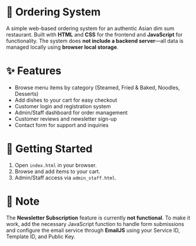 # 🍜 Ordering System
A simple web-based ordering system for an authentic Asian dim sum restaurant. Built with **HTML** and **CSS** for the frontend and **JavaScript** for functionality. The system does **not include a backend server**—all data is managed locally using **browser local storage**.

# ✨ Features
- Browse menu items by category (Steamed, Fried & Baked, Noodles, Desserts)
- Add dishes to your cart for easy checkout
- Customer login and registration system
- Admin/Staff dashboard for order management
- Customer reviews and newsletter sign-up
- Contact form for support and inquiries

# 🚀 Getting Started
1. Open `index.html` in your browser.
2. Browse and add items to your cart.
3. Admin/Staff access via `admin_staff.html`.

# 📝 Note
The **Newsletter Subscription** feature is currently **not functional**. To make it work, add the necessary JavaScript function to handle form submissions and configure the email service through **EmailJS**
 using your Service ID, Template ID, and Public Key.
